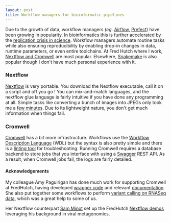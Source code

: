 ```yaml
---
layout: post
title: Workflow managers for bioinformatic pipelines
---
```


Due to the growth of data, workflow managers (_eg._ [Airflow](https://airflow.apache.org/), [Prefect](https://www.prefect.io/)) have been growing in popularity. In bioinformatics this is further accelerated by the [replication crisis in science](https://jamanetwork.com/journals/jama/fullarticle/201218). Workflow managers automate routine tasks while also ensuring reproducibility by enabling drop-in changes in data, runtime parameters, or even entire toolchains. At Fred Hutch where I work, [Nextflow and Cromwell](https://sciwiki.fredhutch.org/scicomputing/software_overview/#workflow-managers) are most popular. Elsewhere, [Snakemake](https://github.com/snakemake/snakemake) is also popular though I don't have much personal experience with it. 

### Nextflow
[Nextflow](https://www.nextflow.io/) is very portable. You download the Nextflow executable, call it on a script and off you go ! You can mix-and-match languages, and the nextflow glue language is fairly intuitive if you have done any programming at all. Simple tasks like converting a bunch of images into JPEGs only took me a [few minutes](https://github.com/ptvan/aws/blob/master/image_processing.nf). Due to its lightweight nature, you don't get much information when things fail.

### Cromwell
[Cromwell](https://github.com/broadinstitute/cromwell) has a bit more infrastructure. Workflows use the [Workflow Description Language](https://openwdl.org/) (WDL) but the syntax is also pretty simple and there is a [linting tool](https://cromwell.readthedocs.io/en/stable/WOMtool/) for troubleshooting. Running Cromwell requires a database backend to store jobs that you interface with using a [Swagger](https://swagger.io/) REST API. As a result, when Cromwell jobs fail, the logs are fairly detailed.

#### Acknowledgements
My colleague Amy Paguirigan has done much work for supporting Cromwell at FredHutch, having developed [wrapper code](https://github.com/fredhutch/fh.wdlr) and relevant [documentation](https://sciwiki.fredhutch.org/compdemos/Cromwell/). She also put together some workflows to perform [variant calling on RNASeq data](https://github.com/FredHutch/tg-wdl-RNAseqVariantCalling), which was a great help to some of us.

Her Nextflow counterpart [Sam Minot](https://www.minot.bio/) set up the FredHutch [Nextflow demos](https://github.com/FredHutch/nf-core-aligngenomes) leveraging his background in viral metagenomics.
